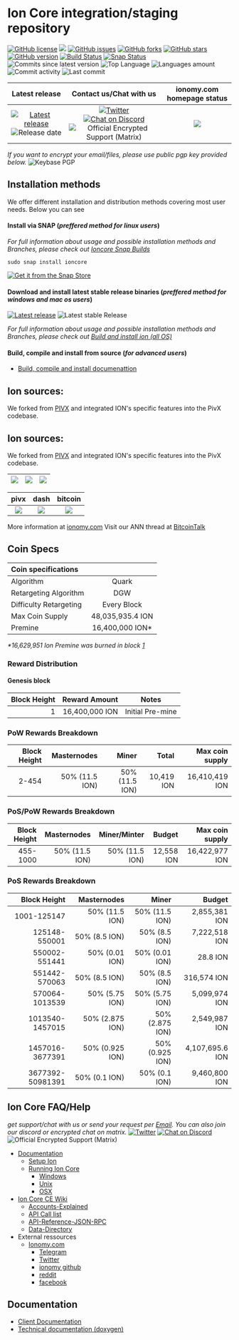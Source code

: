 Ion Core integration/staging repository
=======================================
[![GitHub license](https://img.shields.io/github/license/cevap/ion.svg?style=social)](https://github.com/cevap/ion) ![](https://img.shields.io/github/contributors-anon/cevap/ion.svg?style=social) [![GitHub issues](https://img.shields.io/github/issues/cevap/ion.svg?style=social)](https://github.com/cevap/ion/issues) [![GitHub forks](https://img.shields.io/github/forks/cevap/ion.svg?style=social)](https://github.com/cevap/ion/network) [![GitHub stars](https://img.shields.io/github/stars/cevap/ion.svg?style=social)](https://github.com/cevap/ion/stargazers) 
[![GitHub version](https://badge.fury.io/gh/ioncoincore%2Fion.svg)](https://badge.fury.io/gh/ioncoincore%2Fion) [![Build Status](https://travis-ci.org/cevap/ion.svg?branch=master)](https://travis-ci.org/cevap/ion) [![Snap Status](https://build.snapcraft.io/badge/cevap/ion.svg)](https://build.snapcraft.io/user/cevap/ion) ![Commits since latest version](https://img.shields.io/github/commits-since/cevap/ion/latest.svg)
![Top Language](https://img.shields.io/github/languages/top/cevap/ion.svg?color=blue) ![Languages amount](https://img.shields.io/github/languages/count/cevap/ion.svg) ![Commit activity](https://img.shields.io/github/commit-activity/m/cevap/ion.svg) ![Last commit](https://img.shields.io/github/last-commit/cevap/ion/master.svg)

**Latest release** | **Contact us/Chat with us** | **ionomy.com homepage status** |
 :-: | :-: | :-: |
[![Latest release](https://img.shields.io/github/release/cevap/ion.svg)](https://github.com/cevap/ion/releases/latest) ![Release date](https://img.shields.io/github/release-date/cevap/ion.svg) | [![Twitter](https://img.shields.io/twitter/url/https/github.com/cevap/ion.svg?style=social)](https://twitter.com/intent/tweet?text=Wow:&url=https%3A%2F%2Fgithub.com%2Fioncoincore%2Fion) [![Chat on Discord](https://img.shields.io/discord/308323056592486420.svg?logo=discord)](https://discord.gg/vuZn7gC) ![Official Encrypted Support (Matrix)](https://img.shields.io/matrix/ionsupportgeneral:matrix.provenstack.com.svg?server_fqdn=matrix.provenstack.com) | [![](https://img.shields.io/website/https/ionomy.com.svg?down_color=darkred&down_message=ionomy.com%20is%20offline&style=for-the-badge&up_color=green&up_message=ionomy.com%20is%20online)](https://ionomy.com)

_If you want to encrypt your email/files, please use public pgp key provided below._
![Keybase PGP](https://img.shields.io/keybase/pgp/ioncoincore.svg?style=flat)

## Installation methods

  We offer different installation and distribution methods covering most user needs.
  Below you can see

#### Install via SNAP (_preffered method for linux users_)

_For full information about usage and possible installation methods and Branches, please check out [Ioncore Snap Builds](snap/README.md#ioncore-snap-builds)_

    sudo snap install ioncore

[![Get it from the Snap Store](https://snapcraft.io/static/images/badges/en/snap-store-black.svg)](https://snapcraft.io/ioncore)

#### Download and install latest stable release binaries (_preffered method for windows and mac os users_)

[![Latest release](https://img.shields.io/github/release/cevap/ion.svg)](https://github.com/cevap/ion/releases/latest) ![Latest stable Release](https://img.shields.io/github/downloads/cevap/ion/latest/total.svg?style=social)

_For full information about usage and possible installation methods and Branches, please check out [Build and install ion (all OS)](../../tree/master/doc)_

#### Build, compile and install from source (_for advanced users_)

- [Build, compile and install documenattion](../../tree/master/doc#building)


## Ion sources:

We forked from [PIVX](https://github.com/PIVX-Project/PIVX) and integrated ION's specific features into the PivX codebase.

## Ion sources:

We forked from [PIVX](https://github.com/PIVX-Project/PIVX) and integrated ION's specific features into the PivX codebase.

[![](https://github.com/PIVX-Project/PIVX/raw/master/share/pixmaps/bitcoin64.png)](https://github.com/PIVX-Project/PIVX) | [![](https://github.com/dashpay/dash/raw/master/share/pixmaps/dash32.png)](https://github.com/dashpay/dash) | [![](https://github.com/bitcoin/bitcoin/raw/master/share/pixmaps/bitcoin32.png)](https://github.com/bitcoin/bitcoin)
:-: | :--: | :-: |

pivx | dash | bitcoin
:-: | :--: | :-: |
[![](https://github.com/PIVX-Project/PIVX/raw/master/share/pixmaps/pivx64.png)](https://github.com/PIVX-Project/PIVX) | [![](https://github.com/dashpay/dash/raw/master/share/pixmaps/dash32.png)](https://github.com/dashpay/dash) | [![](https://github.com/bitcoin/bitcoin/raw/master/share/pixmaps/bitcoin32.png)](https://github.com/bitcoin/bitcoin)

More information at [ionomy.com](https://www.ionomy.com) Visit our ANN thread at [BitcoinTalk](https://bitcointalk.org/index.php?topic=1443633.7200)

## Coin Specs

Coin specifications ||
:------------ | :---:
Algorithm | Quark |
Retargeting Algorithm | DGW |
Difficulty Retargeting | Every Block
Max Coin Supply | 48,035,935.4 ION
Premine | 16,400,000 ION*

_*16,629,951 Ion Premine was burned in block [1](https://chainz.cryptoid.info/ion/block.dws?000000ed2f68cd6c7935831cc1d473da7c6decdb87e8b5dba0afff0b00002690.htm)_

### Reward Distribution

#### Genesis block

| Block Height | Reward Amount | Notes |
 ------------: | ------------: | :---: |
1 | 16,400,000 ION | Initial Pre-mine |

### PoW Rewards Breakdown

Block Height | Masternodes | Miner | Total | Max coin supply |
 ----------: | ----------: | ----: | ----: | ----: |
2-454 | 50% (11.5 ION) | 50% (11.5 ION) | 10,419 ION | 16,410,419 ION |

### PoS/PoW Rewards Breakdown

Block Height | Masternodes | Miner/Minter | Budget | Max coin supply |
 ----------: | ----------: | ----: | -----: | ----: |
455-1000 | 50% (11.5 ION) | 50% (11.5 ION)| 12,558 ION | 16,422,977 ION |

### PoS Rewards Breakdown

Block Height | Masternodes | Miner | Budget |
 ----------: | ----------: | ----: | -----: |
1001-125147 | 50% (11.5 ION) | 50% (11.5 ION) | 2,855,381 ION |
125148-550001 | 50% (8.5 ION) | 50% (8.5 ION) | 7,222,518 ION |
550002-551441 | 50% (0.01 ION) | 50% (0.01 ION) | 28.8 ION |
551442-570063 | 50% (8.5 ION) | 50% (8.5 ION) | 316,574 ION |
570064-1013539 | 50% (5.75 ION) | 50% (5.75 ION) | 5,099,974 ION |
1013540-1457015 | 50% (2.875 ION) | 50% (2.875 ION) | 2,549,987 ION |
1457016-3677391 | 50% (0.925 ION) | 50% (0.925 ION) | 4,107,695.6 ION |
3677392-50981391 | 50% (0.1 ION) | 50% (0.1 ION) | 9,460,800 ION |

## Ion Core FAQ/Help
_get support/chat with us or send your request per [Email](mail:support@ionomy.com). You can also join our discord or encrypted chat on matrix._
[![Twitter](https://img.shields.io/twitter/url/https/github.com/cevap/ion.svg?style=social)](https://twitter.com/intent/tweet?text=Wow:&url=https%3A%2F%2Fgithub.com%2Fioncoincore%2Fion) [![Chat on Discord](https://img.shields.io/discord/308323056592486420.svg?logo=discord)](https://discord.gg/vuZn7gC) ![Official Encrypted Support (Matrix)](https://img.shields.io/matrix/ionsupportgeneral:matrix.provenstack.com.svg?server_fqdn=matrix.provenstack.com)

- [Documentation](../../tree/master/doc)
  - [Setup Ion](../../tree/master/doc#setup)
  - [Running Ion Core](../../tree/master/doc#running)
    - [Windows](https://github.com/cevap/ion/tree/master/doc#windows)
    - [Unix](https://github.com/cevap/ion/tree/master/doc#unix)
    - [OSX](https://github.com/cevap/ion/tree/master/doc#osx)
- [Ion Core CE Wiki](../../wiki)
  - [Accounts-Explained](../../wiki/Accounts-Explained)
  - [API Call list](../../wiki/API-Calls-List)
  - [API-Reference-JSON-RPC](../../wiki/API-Reference-JSON-RPC)
  - [Data-Directory](../../wiki/Data-Directory)
- External ressources
  - [Ionomy.com](https://ionomy.com)
    - [Telegram](https://t.me/ionomy)
    - [Twitter](https://twitter.com/ionomics)
    - [ionomy github](https://github.com/ionomy)
    - [reddit](https://www.reddit.com/r/ionomy/)
    - [facebook](https://facebook.com/ionomy)

## Documentation

- [Client Documentation](../../tree/master/doc)
- [Technical documentation (doxygen)](techdocu.ioncore.xyz)
